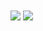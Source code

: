 


<a >
  <img align="center" src="https://github-readme-stats.vercel.app/api?username=suprajaarthi&show_icons=true&theme=highcontrast&hide=contribs,prs" />
<a href="https://github.com/anuraghazra/convoychat" >
  <img  align="center" src="https://github-readme-stats.vercel.app/api/top-langs/?username=anuraghazra&layout=compact&langs_count=10&theme=onedark)](https://github.com/anuraghazra/github-readme-stats" /> 

